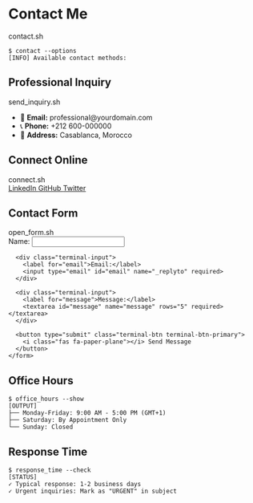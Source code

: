 # Contact Me

<div class="terminal-window">
  <div class="terminal-header">
    <div class="terminal-controls">
      <span class="terminal-circle red"></span>
      <span class="terminal-circle yellow"></span>
      <span class="terminal-circle green"></span>
    </div>
    <span class="terminal-title">contact.sh</span>
  </div>
  <div class="terminal-body">
    <pre><code class="language-bash">$ contact --options
[INFO] Available contact methods:</code></pre>
  </div>
</div>

## Professional Inquiry

<div class="terminal-card">
  <div class="terminal-card-header">send_inquiry.sh</div>
  <div class="terminal-card-body">
    <ul class="terminal-contact-list">
      <li>📧 <strong>Email:</strong> professional@yourdomain.com</li>
      <li>📞 <strong>Phone:</strong> +212 600-000000</li>
      <li>📍 <strong>Address:</strong> Casablanca, Morocco</li>
    </ul>
  </div>
</div>

## Connect Online

<div class="terminal-card">
  <div class="terminal-card-header">connect.sh</div>
  <div class="terminal-card-body">
    <div class="terminal-grid">
      <a href="https://linkedin.com/in/yourprofile" class="terminal-button">
        <i class="fab fa-linkedin"></i> LinkedIn
      </a>
      <a href="https://github.com/lostfsoul" class="terminal-button">
        <i class="fab fa-github"></i> GitHub
      </a>
      <a href="https://twitter.com/yourhandle" class="terminal-button">
        <i class="fab fa-twitter"></i> Twitter
      </a>
    </div>
  </div>
</div>

## Contact Form

<div class="terminal-card">
  <div class="terminal-card-header">open_form.sh</div>
  <div class="terminal-card-body">
    <form action="https://formspree.io/f/yourformid" method="POST" class="terminal-form">
      <div class="terminal-input">
        <label for="name">Name:</label>
        <input type="text" id="name" name="name" required>
      </div>
      
      <div class="terminal-input">
        <label for="email">Email:</label>
        <input type="email" id="email" name="_replyto" required>
      </div>
      
      <div class="terminal-input">
        <label for="message">Message:</label>
        <textarea id="message" name="message" rows="5" required></textarea>
      </div>
      
      <button type="submit" class="terminal-btn terminal-btn-primary">
        <i class="fas fa-paper-plane"></i> Send Message
      </button>
    </form>
  </div>
</div>

## Office Hours

<div class="terminal-alert">
  <pre><code class="language-bash">$ office_hours --show
[OUTPUT]
├── Monday-Friday: 9:00 AM - 5:00 PM (GMT+1)
├── Saturday: By Appointment Only
└── Sunday: Closed</code></pre>
</div>

## Response Time

<div class="terminal-alert terminal-alert-success">
  <pre><code class="language-bash">$ response_time --check
[STATUS]
✓ Typical response: 1-2 business days
✓ Urgent inquiries: Mark as "URGENT" in subject</code></pre>
</div>
